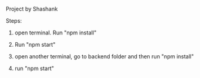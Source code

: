 Project by Shashank

Steps:

1. open terminal. Run "npm install"

2. Run "npm start"

3. open another terminal, go to backend folder and then run "npm install"

4. run "npm start"
